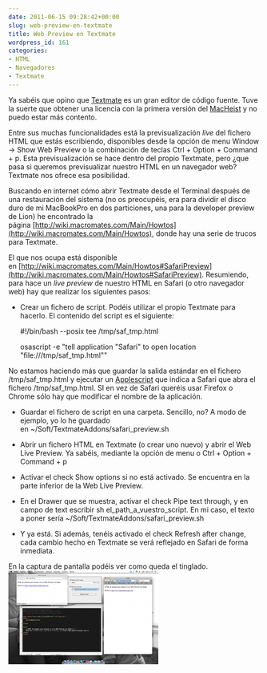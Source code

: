 ```yaml
---
date: 2011-06-15 09:28:42+00:00
slug: web-preview-en-textmate
title: Web Preview en Textmate
wordpress_id: 161
categories:
- HTML
- Navegadores
- Textmate
---
```


Ya sabéis que opino que [Textmate](http://macromates.com/) es un gran editor de código fuente. Tuve la suerte que obtener una licencia con la primera versión del [MacHeist](http://macheist.com/) y no puedo estar más contento.

Entre sus muchas funcionalidades está la previsualización _live_ del fichero HTML que estás escribiendo, disponibles desde la opción de menu Window -> Show Web Preview o la combinación de teclas Ctrl + Option + Command + p. Esta previsualización se hace dentro del propio Textmate, pero ¿que pasa si queremos previsualizar nuestro HTML en un navegador web? Textmate nos ofrece esa posibilidad.

<!-- more -->

Buscando en internet cómo abrir Textmate desde el Terminal después de una restauración del sistema (no os preocupéis, era para dividir el disco duro de mi MacBookPro en dos particiones, una para la developer preview de Lion) he encontrado la página [http://wiki.macromates.com/Main/Howtos](http://wiki.macromates.com/Main/Howtos), donde hay una serie de trucos para Textmate.

El que nos ocupa está disponible en [http://wiki.macromates.com/Main/Howtos#SafariPreview](http://wiki.macromates.com/Main/Howtos#SafariPreview). Resumiendo, para hace un _live preview_ de nuestro HTML en Safari (o otro navegador web) hay que realizar los siguientes pasos:




  * Crear un fichero de script. Podéis utilizar el propio Textmate para hacerlo. El contenido del script es el siguiente:



    #!/bin/bash --posix
    tee /tmp/saf_tmp.html

    osascript -e "tell application "Safari" to open location "file:///tmp/saf_tmp.html""


No estamos haciendo más que guardar la salida estándar en el fichero /tmp/saf_tmp.html y ejecutar un [Applescript](http://developer.apple.com/applescript) que indica a Safari que abra el fichero /tmp/saf_tmp.html. SI en vez de Safari queréis usar Firefox o Chrome sólo hay que modificar el nombre de la aplicación.


  * Guardar el fichero de script en una carpeta. Sencillo, no? A modo de ejemplo, yo lo he guardado en ~/Soft/TextmateAddons/safari_preview.sh


  * Abrir un fichero HTML en Textmate (o crear uno nuevo) y abrir el Web Live Preview. Ya sabéis, mediante la opción de menu o Ctrl + Option + Command + p


  * Activar el check Show options si no está activado. Se encuentra en la parte inferior de la Web Live Preview.


  * En el Drawer que se muestra, activar el check Pipe text through, y en campo de text escribir sh el_path_a_vuestro_script. En mi caso, el texto a poner sería ~/Soft/TextmateAddons/safari_preview.sh


  * Y ya está. Si además, tenéis activado el check Refresh after change, cada cambio hecho en Textmate se verá reflejado en Safari de forma inmediata.




En la captura de pantalla podéis ver como queda el tinglado.
[![](/images/2011-06-15-web-preview-en-textmate/textmate_safari-300x187.png)](/images/2011-06-15-web-preview-en-textmate/textmate_safari.png)
